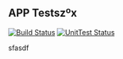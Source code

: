 ## APP Testszºx


[![Build Status](https://jenkins.streamion.io/buildStatus/icon?job=Instavote%2Fworker-build)](https://jenkins.streamion.io/job/Instavote/job/worker-build/)
[![UnitTest Status](https://jenkins.streamion.io/buildStatus/icon?job=Instavote%2Fworker-test)](https://jenkins.streamion.io/job/Instavote/job/worker-test/)



sfasdf
